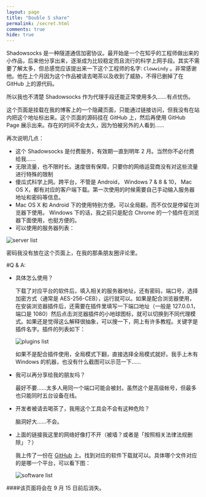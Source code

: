 ```yaml
---
layout: page
title: "Double S share"
permalink: /secret.html
comments: true
hide: true
---
```


Shadowsocks 是一种隧道通信加密协议。最开始是一个在知乎的工程师做出来的小作品，后来他分享出来，逐渐成为比较稳定而且流行的科学上网手段。其实不需要了解太多，但总感觉应该提出来一下这个工程师的名字: `Clowwindy`
。非常感谢他。他在上个月因为这个作品被请去喝茶以及收到了威胁，不得已删掉了在 GitHub 上的源代码。

所以我也不清楚 Shadowsocks 作为代理手段还能正常使用多久……有点忧伤。

这个页面是挂载在我的博客上的一个隐藏页面，只能通过链接访问，但我没有在站内把这个地址标出来。这个页面的源码挂在 GitHub 上，然后再使用 GitHub Page 展示出来。存在的时间不会太久，因为怕被另外的人看到……

再次说明几点：

* 这个 Shadowsocks 是付费服务，有效期一直到明年 2 月。当然你不必付费给我……
* 无限流量，也不限时长。速度很有保障，只要你的网络运营商没有对这些流量进行特殊的限制
* 傻瓜式科学上网。跨平台，不管是 Android， Windows 7 & 8 & 10， Mac OS X，都有对应的客户端下载。第一次使用的时候需要自己手动输入服务器地址和密码等信息。
* Mac OS X 和 Android 下的使用特别方便。可以全局翻，而不仅仅是停留在浏览器下使用。 Windows 下的话，我之前只是配合 Chrome 的一个插件在浏览器下面使用，也挺方便的。
* 可以使用的服务器列表：

![server list](http://7vijxa.com1.z0.glb.clouddn.com/Screen%20Shot%202015-09-07%20at%2013.16.09.png)

密码我没有放在这个页面上，在我的那条朋友圈评论里。

#Q & A:

- 具体怎么使用？

  下载了对应平台的软件后，填入相关的服务器地址，还有密码，端口号，选择加密方式（通常是 AES-256-CEB），运行就可以。如果是配合浏览器使用，在安装浏览器插件后，还需要在插件里填写一下端口地址（一般是 127.0.0.1，端口是 1080）然后点击浏览器插件的小地球图标，就可以切换到不同代理模式。如果还是觉得这么解释很抽象，可以搜一下，网上有许多教程。关键字是插件名字。插件的列表如下：

  ![plugins list](http://7vijxa.com1.z0.glb.clouddn.com/Screen%20Shot%202015-09-07%20at%2011.51.52.png)

  如果不是配合插件使用，全局模式下翻，直接选择全局模式就好。我手上木有 Windows 的机器，也没有什么截图可以示范一下……
- 我可以再分享给我的朋友吗？

  最好不要……太多人用同一个端口可能会被封。虽然这个是高级帐号，但最多也只能同时五台设备在线。

- 开发者被请去喝茶了，我用这个工具会不会有这种危险？

  脑洞好大……不会。

- 上面的链接我这里的网络好像打不开（被墙？或者是「按照相关法律法规删除」？）

  我上传了一份在 [GitHub](https://github.com/Anthonyeef/backupDoubleS) 上。找到对应的软件下载就可以。具体哪个文件对应的是哪一个平台，可以看下图：

  ![software list](http://7vijxa.com1.z0.glb.clouddn.com/Screen%20Shot%202015-09-07%20at%2011.51.21.png)

####该页面将会在 9 月 15 日前后消失。
